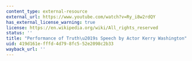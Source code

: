 ```yaml
---
content_type: external-resource
external_url: https://www.youtube.com/watch?v=Ry_i8w2rdQY
has_external_license_warning: true
license: https://en.wikipedia.org/wiki/All_rights_reserved
status: ''
title: "Performance of Truth\u2019s Speech by Actor Kerry Washington"
uid: 419d161e-fffd-4d79-8fc5-52e2098c2b33
wayback_url: ''
---
```

